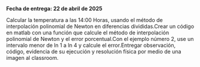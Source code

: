 **Fecha de entrega: 22 de abril de 2025**

Calcular la temperatura a las 14:00 Horas, usando el método de interpolación
polinomial de Newton en diferencias divididas.Crear un código en matlab
con una función que calcule el método de interpolación polinomial de
Newton y el error porcentual.Con el ejemplo número 2, use un intervalo
menor de ln 1 a ln 4 y calcule el error.Entregar observación, código,
evidencia de su ejecución y resolución física por medio de una imagen al
classroom.
